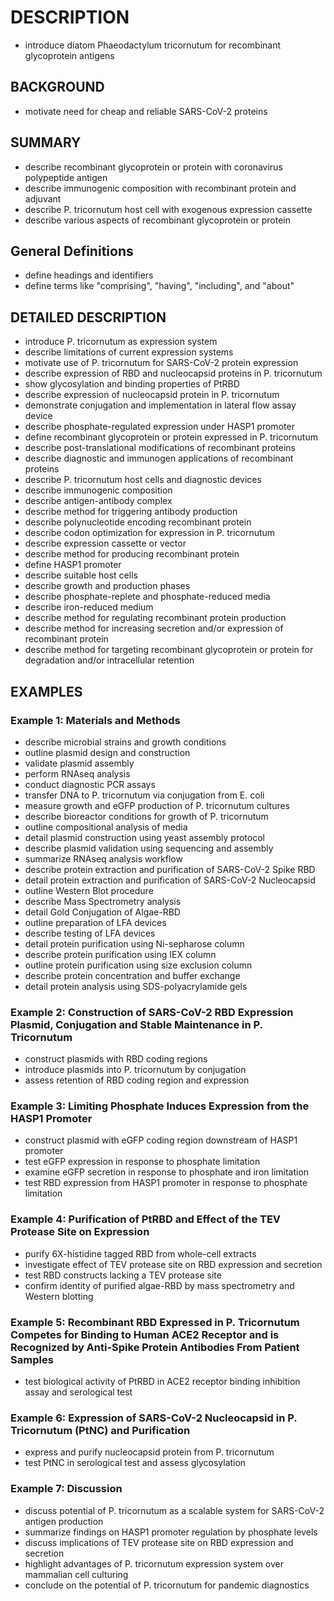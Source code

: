 # DESCRIPTION

- introduce diatom Phaeodactylum tricornutum for recombinant glycoprotein antigens

## BACKGROUND

- motivate need for cheap and reliable SARS-CoV-2 proteins

## SUMMARY

- describe recombinant glycoprotein or protein with coronavirus polypeptide antigen
- describe immunogenic composition with recombinant protein and adjuvant
- describe P. tricornutum host cell with exogenous expression cassette
- describe various aspects of recombinant glycoprotein or protein

## General Definitions

- define headings and identifiers
- define terms like "comprising", "having", "including", and "about"

## DETAILED DESCRIPTION

- introduce P. tricornutum as expression system
- describe limitations of current expression systems
- motivate use of P. tricornutum for SARS-CoV-2 protein expression
- describe expression of RBD and nucleocapsid proteins in P. tricornutum
- show glycosylation and binding properties of PtRBD
- describe expression of nucleocapsid protein in P. tricornutum
- demonstrate conjugation and implementation in lateral flow assay device
- describe phosphate-regulated expression under HASP1 promoter
- define recombinant glycoprotein or protein expressed in P. tricornutum
- describe post-translational modifications of recombinant proteins
- describe diagnostic and immunogen applications of recombinant proteins
- describe P. tricornutum host cells and diagnostic devices
- describe immunogenic composition
- describe antigen-antibody complex
- describe method for triggering antibody production
- describe polynucleotide encoding recombinant protein
- describe codon optimization for expression in P. tricornutum
- describe expression cassette or vector
- describe method for producing recombinant protein
- define HASP1 promoter
- describe suitable host cells
- describe growth and production phases
- describe phosphate-replete and phosphate-reduced media
- describe iron-reduced medium
- describe method for regulating recombinant protein production
- describe method for increasing secretion and/or expression of recombinant protein
- describe method for targeting recombinant glycoprotein or protein for degradation and/or intracellular retention

## EXAMPLES

### Example 1: Materials and Methods

- describe microbial strains and growth conditions
- outline plasmid design and construction
- validate plasmid assembly
- perform RNAseq analysis
- conduct diagnostic PCR assays
- transfer DNA to P. tricornutum via conjugation from E. coli
- measure growth and eGFP production of P. tricornutum cultures
- describe bioreactor conditions for growth of P. tricornutum
- outline compositional analysis of media
- detail plasmid construction using yeast assembly protocol
- describe plasmid validation using sequencing and assembly
- summarize RNAseq analysis workflow
- describe protein extraction and purification of SARS-CoV-2 Spike RBD
- detail protein extraction and purification of SARS-CoV-2 Nucleocapsid
- outline Western Blot procedure
- describe Mass Spectrometry analysis
- detail Gold Conjugation of Algae-RBD
- outline preparation of LFA devices
- describe testing of LFA devices
- detail protein purification using Ni-sepharose column
- describe protein purification using IEX column
- outline protein purification using size exclusion column
- describe protein concentration and buffer exchange
- detail protein analysis using SDS-polyacrylamide gels

### Example 2: Construction of SARS-CoV-2 RBD Expression Plasmid, Conjugation and Stable Maintenance in P. Tricornutum

- construct plasmids with RBD coding regions
- introduce plasmids into P. tricornutum by conjugation
- assess retention of RBD coding region and expression

### Example 3: Limiting Phosphate Induces Expression from the HASP1 Promoter

- construct plasmid with eGFP coding region downstream of HASP1 promoter
- test eGFP expression in response to phosphate limitation
- examine eGFP secretion in response to phosphate and iron limitation
- test RBD expression from HASP1 promoter in response to phosphate limitation

### Example 4: Purification of PtRBD and Effect of the TEV Protease Site on Expression

- purify 6X-histidine tagged RBD from whole-cell extracts
- investigate effect of TEV protease site on RBD expression and secretion
- test RBD constructs lacking a TEV protease site
- confirm identity of purified algae-RBD by mass spectrometry and Western blotting

### Example 5: Recombinant RBD Expressed in P. Tricornutum Competes for Binding to Human ACE2 Receptor and is Recognized by Anti-Spike Protein Antibodies From Patient Samples

- test biological activity of PtRBD in ACE2 receptor binding inhibition assay and serological test

### Example 6: Expression of SARS-CoV-2 Nucleocapsid in P. Tricornutum (PtNC) and Purification

- express and purify nucleocapsid protein from P. tricornutum
- test PtNC in serological test and assess glycosylation

### Example 7: Discussion

- discuss potential of P. tricornutum as a scalable system for SARS-CoV-2 antigen production
- summarize findings on HASP1 promoter regulation by phosphate levels
- discuss implications of TEV protease site on RBD expression and secretion
- highlight advantages of P. tricornutum expression system over mammalian cell culturing
- conclude on the potential of P. tricornutum for pandemic diagnostics

